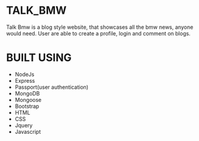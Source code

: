# TALK_BMW
Talk Bmw is a blog style website, that showcases all the bmw news, anyone would need. User are able to 
                        create a profile, login and comment on blogs.

# BUILT USING
* NodeJs 
* Express 
* Passport(user authentication) 
* MongoDB  
* Mongoose
* Bootstrap 
* HTML
* CSS
* Jquery
* Javascript
